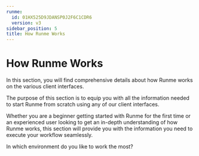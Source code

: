 ```yaml
---
runme:
  id: 01HX525D9JDANSP0J2F6C1CDR6
  version: v3
sidebar_position: 5
title: How Runme Works
---
```


# How Runme Works

In this section, you will find comprehensive details about how Runme works on the various client interfaces.

The purpose of this section is to equip you with all the information needed to start Runme from scratch using any of our client interfaces.

Whether you are a beginner getting started with Runme for the first time or an experienced user looking to get an in-depth understanding of how Runme works, this section will provide you with the information you need to execute your workflow seamlessly.

In which environment do you like to work the most?

<EnvironmentOptions />
